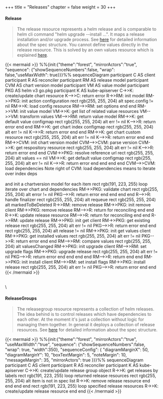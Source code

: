 +++
title = "Releases"
chapter = false
weight = 30
+++

#### Release

> The release resource represents a helm release and is comparable to helm cli command "helm upgrade --install ...". It maps a release installation and/or upgrade process. See [here](https://github.com/soer3n/apps-operator/blob/master/apis/yaho/v1alpha1/release_types.go) for detailed information about the spec structure. You cannot define values directly in the release resource. This is solved by an own values resource which is explained [here](/architecture/value).

{{< mermaid >}}
%%{init:{"theme":"forest", "mirrorActors":"true", "sequence": {"showSequenceNumbers":false, "wrap": false,"useMaxWidth": true}}}%%
sequenceDiagram
    participant C AS client
    participant R AS reconciler
    participant RM AS release model
    participant CVM AS chart version model
    participant VM AS value model
    participant PKG AS helm v3 go.pkg
    participant K AS kube-apiserver
    C->>K: create/update chart resource
    K-->>C: return error
    R->>RM: init model
    RM->>PKG: init action configuration
    rect rgb(255, 255, 204)
    alt spec.config != nil
        RM->>K: load config resource
        RM-->>RM: set options
    end
    end
    RM->>VM: init value model
    VM->>K: get list of related value resources
    VM-->>VM: transform values
    VM-->>RM: return value model
    RM->>K: get default value configmap
    rect rgb(255, 255, 204)
    alt err != nil
        K-->>R: return error
    end
    end
    RM->>K: get chart index configmap
    rect rgb(255, 255, 204)
    alt err != nil
        K-->>R: return error
    end
    end
    RM->>K: get chart custom resource
    rect rgb(255, 255, 204)
    alt err != nil
        K-->>R: return error
    end
    end
    RM->>CVM: init chart version model
    CVM-->>CVM: parse version
    CVM->>K: get respository resource
    rect rgb(255, 255, 204)
    alt err != nil
        K-->>R: return error
    end
    end
    CVM->>PKG: resolve reference url
    rect rgb(255, 255, 204)
    alt values == nil
        VM->>K: get default value configmap
        rect rgb(255, 255, 204)
        alt err != nil
            K-->>R: return error
        end
        end
    end
    end
    CVM-->>CVM: load dependencies
    Note right of CVM: load dependencies means to iterate over index deps<br><br> and init a chartversion model for each item
    rect rgb(191, 223, 255)
    loop iterate over chart and dependencies
        RM->>PKG: validate chart
        rect rgb(255, 255, 204)
        alt error != nil
            PKG-->>R: return error
        end
        end
    end
    end
    R-->>R: handle finalizer
    rect rgb(255, 255, 204)
    alt requeue
        rect rgb(255, 255, 204)
        alt markedToBeDeleted
            R->>RM: remove release
            RM->>PKG: init remove client
            RM->>PKG: remove release
            RM-->>R: return for reconciling
        end
        end
        R->>K: update release resource
        RM-->>R: return for reconciling
    end
    end
    R->>RM: update release
    RM->>PKG: init get client
    RM->>PKG: get existing release
    rect rgb(255, 255, 204)
    alt err != nil
        PKG-->>R: return error
    end
    end
    rect rgb(255, 255, 204)
    alt release != nil
        RM->>PKG: init get values client
        RM->>PKG: get installed values
        rect rgb(255, 255, 204)
        alt err != nil
            PKG-->>R: return error
        end
        end
        RM-->>RM: compare values
        rect rgb(255, 255, 204)
        alt valuesChanged
            RM->>PKG: init upgrade client
            RM-->>RM: set upgrade flags
            RM->>PKG: upgrade release
            rect rgb(255, 255, 204)
            alt err != nil
                PKG-->>R: return error
            end
            end
        end
        end
        RM-->>R: return
    end
    end
    RM->>PKG: init install client
    RM-->>RM: set install flags
    RM->>PKG: install release
    rect rgb(255, 255, 204)
    alt err != nil
        PKG-->>R: return error
    end
    end
{{< /mermaid >}}

\
\
#### ReleaseGroups

> The releasegroup resource represents a collection of helm releases. The idea behind is to control releases which have dependencies to each other. At the moment it's just a collection without logic for managing them together. In general it deploys a collection of release resources. See [here](https://github.com/soer3n/apps-operator/blob/master/apis/yaho/v1alpha1/releasegroup_types.go) for detailed information about the spec structure.

{{< mermaid >}}
%%{init:{"theme":"forest", "mirrorActors":"true", "useMaxWidth":"true", "sequence": {"showSequenceNumbers":false, "wrap": true, "width":350}, "sequenceConfig": {
    "diagramMarginX": 50,
    "diagramMarginY": 10,
    "boxTextMargin": 5,
    "noteMargin": 10,
    "messageMargin": 35,
    "mirrorActors": true
}}}%%
sequenceDiagram
    participant C AS client
    participant R AS reconciler
    participant K AS kube-apiserver
    C->>K: create/update release group object
    R->>K: get releases by labels
    rect rgb(191, 223, 255)
    loop returned release resources
        rect rgb(255, 255, 204)
        alt item is not in spec list
        R->>K: remove release resource
        end
        end
    end
    end
    rect rgb(191, 223, 255)
    loop specified release resources
        R->>K: create/update release resource
    end
    end
{{< /mermaid >}}
